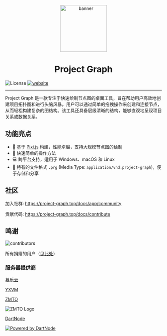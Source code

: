 <div align="center">

<img src="app/src/assets/logo-animated.svg" height="150" alt="banner">
<h1>Project Graph</h1>

</div>

![License](https://img.shields.io/badge/License-MIT%20and%20GPL%203.0-green.svg)
[![website](https://img.shields.io/badge/website-project--graph.top-purple)](https://project-graph.top)

---

Project Graph 是一款专注于快速绘制节点图的桌面工具，旨在帮助用户高效地创建项目拓扑图和进行头脑风暴。用户可以通过简单的拖拽操作来创建和连接节点，从而轻松构建复杂的图结构。该工具还具备层级清晰的结构，能够直观地呈现项目关系或数据关系。

## 功能亮点

- 🚀 基于 [Pixi.js](https://pixijs.com/) 构建，性能卓越，支持大规模节点图的绘制
- 🎨 快速简单的操作方法
- 💻 跨平台支持，适用于 Windows、macOS 和 Linux
- 📁 特有的文件格式 `.prg` (Media Type: `application/vnd.project-graph`)，便于存储和分享

## 社区

加入社群: https://project-graph.top/docs/app/community

贡献代码: https://project-graph.top/docs/contribute

## 鸣谢

![contributors](https://contrib.rocks/image?repo=LiRenTech/project-graph)

所有捐赠的用户（[见此处](https://github.com/graphif/project-graph/blob/master/app/src/sub/SettingsWindow/credits.tsx#L15)）

### 服务器提供商

[慕乐云](https://muleyun.com/aff/HLONILNH)

[YXVM](https://yxvm.com/)

[ZMTO](https://console.zmto.com/?affid=1574)

![ZMTO Logo](https://console.zmto.com/templates/2019/dist/images/logo_white.svg)

[DartNode](https://dartnode.com)

[![Powered by DartNode](https://dartnode.com/branding/DN-Open-Source-sm.png)](https://dartnode.com "Powered by DartNode - Free VPS for Open Source")
